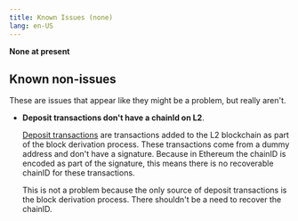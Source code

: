 ```yaml
---
title: Known Issues (none)
lang: en-US
---
```


**None at present**



## Known non-issues

These are issues that appear like they might be a problem, but really aren't.

- **Deposit transactions don't have a chainId on L2**.

  [Deposit transactions](https://github.com/ethereum-optimism/optimism/blob/65ec61dde94ffa93342728d324fecf474d228e1f/specs/deposits.md#the-deposited-transaction-type) are transactions added to the L2 blockchain as part of the block derivation process.
  These transactions come from a dummy address and don't have a signature.
  Because in Ethereum the chainID is encoded as part of the signature, this means there is no recoverable chainID for these transactions.

  This is not a problem because the only source of deposit transactions is the block derivation process. 
  There shouldn't be a need to recover the chainID.

